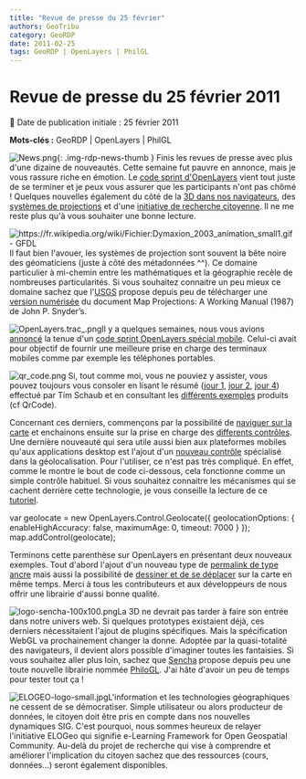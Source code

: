 ```yaml
---
title: "Revue de presse du 25 février"
authors: GeoTribu
category: GeoRDP
date: 2011-02-25
tags: GeoRDP | OpenLayers | PhilGL
---
```


# Revue de presse du 25 février 2011


:calendar: Date de publication initiale : 25 février 2011

**Mots-clés :** GeoRDP | OpenLayers | PhilGL


![News.png](https://cdn.geotribu.fr/images/internal/icons-rdp-news/news.png){: .img-rdp-news-thumb }
Finis les revues de presse avec plus d'une dizaine de nouveautés. Cette semaine fut pauvre en annonce, mais je vous rassure riche en émotion. Le [code sprint d'OpenLayers](#ol) vient tout juste de se terminer et je peux vous assurer que les participants n'ont pas chômé ! Quelques nouvelles également du côté de la [3D dans nos navigateurs](#sencha), des [systèmes de projections](#proj) et d'une [initiative de recherche citoyenne](ELOGeo). Il ne me reste plus qu'à vous souhaiter une bonne lecture.



 ![https://fr.wikipedia.org/wiki/Fichier:Dymaxion_2003_animation_small1.gif - GFDL](http://88.191.39.115/fabien/geotribu/logos/proj_fuller_anim.gif "animation_small")Il faut bien l'avouer, les systèmes de projection sont souvent la bête noire des géomaticiens (juste à côté des métadonnées ^^). Ce domaine particulier à mi-chemin entre les mathématiques et la géographie recèle de nombreuses particularités. Si vous souhaitez connaitre un peu mieux ce domaine sachez que l'[USGS](http://pubs.er.usgs.gov/publication/pp1395) propose depuis peu de télécharger une [version numérisée](http://onlinepubs.er.usgs.gov/djvu/PP/PP_1395.pdf) du document Map Projections: A Working Manual (1987) de John P. Snyder’s.



 ![OpenLayers.trac_.png](http://geotribu.net/sites/default/files/Tuto/img/Blog/OpenLayers/OpenLayers.trac_.png)Il y a quelques semaines, nous vous avions [annoncé](http://geotribu.net/node/339#openlayers-mobile) la tenue d'un [code sprint OpenLayers spécial mobile](http://wiki.osgeo.org/wiki/Lausanne_Code_Sprint_2011). Celui-ci avait pour objectif de fournir une meilleure prise en charge des terminaux mobiles comme par exemple les téléphones portables.

 ![qr_code.png](http://geotribu.net/sites/default/files/Tuto/img/Blog/OpenLayers/qr_code.png) Si, tout comme moi, vous ne pouviez y assister, vous pouvez toujours vous consoler en lisant le résumé ([jour 1](http://openlayers.org/blog/2011/02/21/mobile-sprint-day-one/), [jour 2](http://openlayers.org/blog/2011/02/22/mobile-sprint-day-two/), [jour 4](http://openlayers.org/blog/2011/02/24/mobile-sprint-day-four/)) effectué par Tim Schaub et en consultant les [différents exemples](http://openlayers.org/dev/examples/?q=mobile) produits (cf QrCode).

 Concernant ces derniers, commençons par la possibilité de [naviguer sur la carte](http://www.openlayers.org/dev/examples/mobile-navigation.html) et enchainons ensuite sur la prise en charge des [differents contrôles](http://openlayers.org/dev/examples/controls.html?zoom=3&lat=46.8457&lon=7.99805&layers=B0F). Une dernière nouveauté qui sera utile aussi bien aux plateformes mobiles qu'aux applications desktop est l'ajout d'un [nouveau contrôle](http://www.openlayers.org/dev/examples/geolocation.html) spécialisé dans la géolocalisation. Pour l'utiliser, ce n'est pas très compliqué. En effet, comme le montre le bout de code ci-dessous, cela fonctionne comme un simple contrôle habituel. Si vous souhaitez connaitre les mécanismes qui se cachent derrière cette technologie, je vous conseille la lecture de ce [tutoriel](http://geotribu.net/node/187).

 var geolocate = new OpenLayers.Control.Geolocate({ geolocationOptions: { enableHighAccuracy: false, maximumAge: 0, timeout: 7000 } }); map.addControl(geolocate);

 Terminons cette parenthèse sur OpenLayers en présentant deux nouveaux exemples. Tout d'abord l'ajout d'un nouveau type de [permalink de type ancre](http://www.openlayers.org/dev/examples/anchor-permalink.html#zoom=2&lat=9.79568&lon=92.8125&layers=B) mais aussi la possibilité de [dessiner et de se déplacer](http://dev.openlayers.org/sandbox/elemoine/draw-feature/examples/draw-feature.html) sur la carte en même temps. Merci à tous les contributeurs et aux développeurs de nous offrir une librairie d'aussi bonne qualité.



 ![logo-sencha-100x100.png](http://geotribu.net/sites/default/files/Tuto/img/Blog/GeoExt/logo-sencha-100x100.png)La 3D ne devrait pas tarder à faire son entrée dans notre univers web. Si quelques prototypes existaient déjà, ces derniers nécessitaient l'ajout de plugins spécifiques. Mais la spécification WebGL va prochainement changer la donne. Adoptée par la quasi-totalité des navigateurs, il devient alors possible d'imaginer toutes les fantaisies. Si vous souhaitez aller plus loin, sachez que [Sencha](http://www.sencha.com/blog/introducing-philogl-a-webgl-javascript-library-from-sencha-labs/) propose depuis peu une toute nouvelle librairie nommée [PhiloGL](http://senchalabs.github.com/philogl/). J'ai hâte d'avoir un peu de temps pour tester tout ça !



 ![ELOGEO-logo-small.jpg](http://geotribu.net/sites/default/files/Tuto/img/Blog/divers/ELOGEO-logo-small.jpg)L'information et les technologies géographiques ne cessent de se démocratiser. Simple utilisateur ou alors producteur de données, le citoyen doit être pris en compte dans nos nouvelles dynamiques SIG. C'est pourquoi, nous sommes heureux de relayer l'initiative ELOGeo qui signifie e-Learning Framework for Open Geospatial Community. Au-delà du projet de recherche qui vise à comprendre et améliorer l'implication du citoyen sachez que des ressources (cours, données...) seront également disponibles.
